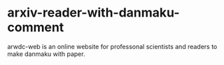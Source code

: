 # arxiv-reader-with-danmaku-comment
arwdc-web is an online website for professonal scientists and readers to make danmaku with paper.
